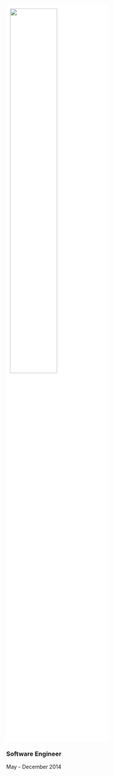 <img src="http://arcussolutions.com/assets/img/portfolio/logos/logo_attenddotcom_sm.png"
width="50%" height="50%" style="background-color: white; padding: 10px" />
### Software Engineer
May - December 2014
<br><br>

<!-- * Built a C# desktop application
* iOs development with Objective-C
* Javascript and PHP web development
* Continuous Integration with Jenkins -->
